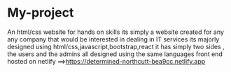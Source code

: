 # My-project
An html/css website for hands on skills 
its simply a website created for any any company that would be interested in dealing in IT services 
its majorly designed using html/css,javascript,bootstrap,react
it has simply two sides , the users and the admins all designed using the same languages 
front end hosted on netlify ==>https://determined-northcutt-bea9cc.netlify.app

